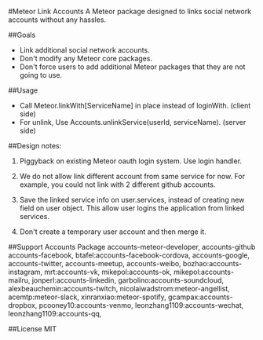#Meteor Link Accounts
A Meteor package designed to links social network accounts without any hassles.

##Goals
* Link additional social network accounts.
* Don't modify any Meteor core packages.
* Don't force users to add additional Meteor packages that they are not going to
  use.

##Usage
* Call Meteor.linkWith[ServiceName] in place instead of loginWith.  (client side)
* For unlink, Use Accounts.unlinkService(userId, serviceName).  (server side)

##Design notes:
1. Piggyback on existing Meteor oauth login system. Use login handler.

2. We do not allow link different account from same service for now. For example, you
   could not link with 2 different github accounts.

3. Save the linked service info on user.services, instead of creating new field
   on user object.  This allow user logins the application from linked services.

4. Don't create a temporary user account and then merge it.

##Support Accounts Package
accounts-meteor-developer, accounts-github accounts-facebook,
btafel:accounts-facebook-cordova, accounts-google, accounts-twitter,
accounts-meetup, accounts-weibo, bozhao:accounts-instagram,
mrt:accounts-vk, mikepol:accounts-ok, mikepol:accounts-mailru,
jonperl:accounts-linkedin, garbolino:accounts-soundcloud, alexbeauchemin:accounts-twitch, 
nicolaiwadstrom:meteor-angellist, acemtp:meteor-slack, xinranxiao:meteor-spotify,
gcampax:accounts-dropbox, pcooney10:accounts-venmo, leonzhang1109:accounts-wechat,
leonzhang1109:accounts-qq,

##License
MIT
